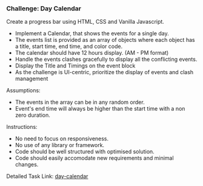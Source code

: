 ### Challenge: Day Calendar

Create a progress bar using HTML, CSS and Vanilla Javascript.

* Implement a Calendar, that shows the events for a single day.
* The events list is provided as an array of objects where each object has a title, start time, end time, and color code.
* The calendar should have 12 hours display. (AM - PM format)
* Handle the events clashes gracefully to display all the conflicting events.
* Display the Title and Timings on the event block
* As the challenge is UI-centric, prioritize the display of events and clash management

Assumptions:
* The events in the array can be in any random order.
* Event's end time will always be higher than the start time with a non zero duration.

Instructions:
* No need to focus on responsiveness.
* No use of any library or framework.
* Code should be well structured with optimised solution.
* Code should easily accomodate new requirements and minimal changes.

Detailed Task Link: [day-calendar](https://github.com/devkodeio/the-dom-challenge/tree/main/calendar)